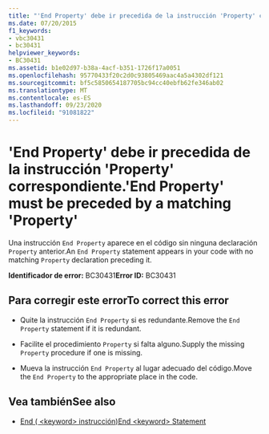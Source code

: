 ```yaml
---
title: "'End Property' debe ir precedida de la instrucción 'Property' correspondiente."
ms.date: 07/20/2015
f1_keywords:
- vbc30431
- bc30431
helpviewer_keywords:
- BC30431
ms.assetid: b1e02d97-b38a-4acf-b351-1726f17a0051
ms.openlocfilehash: 95770433f20c2d0c93805469aac4a5a4302df121
ms.sourcegitcommit: bf5c5850654187705bc94cc40ebfb62fe346ab02
ms.translationtype: MT
ms.contentlocale: es-ES
ms.lasthandoff: 09/23/2020
ms.locfileid: "91081822"
---
```

# <a name="end-property-must-be-preceded-by-a-matching-property"></a><span data-ttu-id="ad81c-102">'End Property' debe ir precedida de la instrucción 'Property' correspondiente.</span><span class="sxs-lookup"><span data-stu-id="ad81c-102">'End Property' must be preceded by a matching 'Property'</span></span>

<span data-ttu-id="ad81c-103">Una instrucción `End Property` aparece en el código sin ninguna declaración `Property` anterior.</span><span class="sxs-lookup"><span data-stu-id="ad81c-103">An `End Property` statement appears in your code with no matching `Property` declaration preceding it.</span></span>  
  
 <span data-ttu-id="ad81c-104">**Identificador de error:** BC30431</span><span class="sxs-lookup"><span data-stu-id="ad81c-104">**Error ID:** BC30431</span></span>  
  
## <a name="to-correct-this-error"></a><span data-ttu-id="ad81c-105">Para corregir este error</span><span class="sxs-lookup"><span data-stu-id="ad81c-105">To correct this error</span></span>  
  
- <span data-ttu-id="ad81c-106">Quite la instrucción `End Property` si es redundante.</span><span class="sxs-lookup"><span data-stu-id="ad81c-106">Remove the `End Property` statement if it is redundant.</span></span>  
  
- <span data-ttu-id="ad81c-107">Facilite el procedimiento `Property` si falta alguno.</span><span class="sxs-lookup"><span data-stu-id="ad81c-107">Supply the missing `Property` procedure if one is missing.</span></span>  
  
- <span data-ttu-id="ad81c-108">Mueva la instrucción `End Property` al lugar adecuado del código.</span><span class="sxs-lookup"><span data-stu-id="ad81c-108">Move the `End Property` to the appropriate place in the code.</span></span>  
  
## <a name="see-also"></a><span data-ttu-id="ad81c-109">Vea también</span><span class="sxs-lookup"><span data-stu-id="ad81c-109">See also</span></span>

- [<span data-ttu-id="ad81c-110">End ( \<keyword> instrucción)</span><span class="sxs-lookup"><span data-stu-id="ad81c-110">End \<keyword> Statement</span></span>](../language-reference/statements/end-keyword-statement.md)
